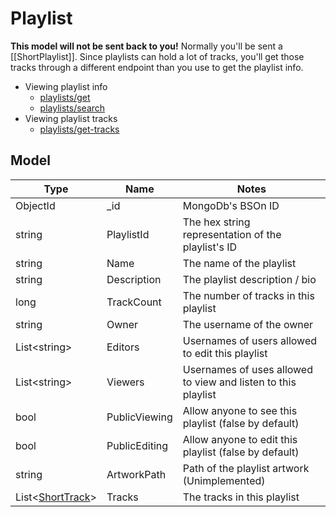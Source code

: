 # Playlist

**This model will not be sent back to you!** Normally you'll be sent a [[ShortPlaylist]]. Since playlists can hold a lot of tracks, you'll get those tracks through a different endpoint than you use to get the playlist info. 
- Viewing playlist info
	- [playlists/get](/playlists/get)
	-  [playlists/search](/playlists/search)
- Viewing playlist tracks
	-  [playlists/get-tracks](/playlists/get-tracks)

## Model
|Type|Name|Notes|
|----|----|-----|
|ObjectId|\_id|MongoDb's BSOn ID|
|string|PlaylistId|The hex string representation of the playlist's ID|
|string|Name|The name of the playlist|
|string|Description|The playlist description / bio|
|long|TrackCount|The number of tracks in this playlist|
|string|Owner|The username of the owner|
|List\<string\>|Editors|Usernames of users allowed to edit this playlist|
|List\<string\>|Viewers|Usernames of uses allowed to view and listen to this playlist|
|bool|PublicViewing|Allow anyone to see this playlist (false by default)|
|bool|PublicEditing|Allow anyone to edit this playlist (false by default)|
|string|ArtworkPath|Path of the playlist artwork (Unimplemented)|
|List\<[ShortTrack](model/ShortTrack)\>|Tracks|The tracks in this playlist|


